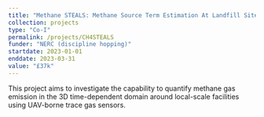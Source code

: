 ```yaml
---
title: "Methane STEALS: Methane Source Term Estimation At Landfill Sites"
collection: projects
type: "Co-I"
permalink: /projects/CH4STEALS
funder: "NERC (discipline hopping)"
startdate: 2023-01-01
enddate: 2023-03-31
value: "£37k"
---
```


This project aims to investigate the capability to quantify methane gas emission in the 3D time-dependent domain around local-scale facilities using UAV-borne trace gas sensors.

